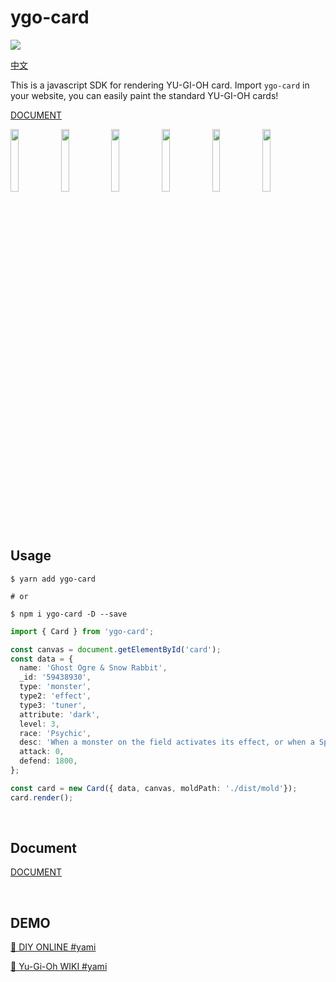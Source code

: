 # ygo-card

<a href="https://www.npmjs.com/package/ygo-card">
  <img src="https://img.shields.io/npm/v/ygo-card"/>
</a>

<a href="README_CN.md">中文</a>

This is a javascript SDK for rendering YU-GI-OH card. Import `ygo-card` in your website, you can easily paint the standard YU-GI-OH cards!

<a href="https://github.com/ymssx/ygo-card/wiki">DOCUMENT</a>

<div align=left>
  <img src="https://github.com/ymssx/ygo-card/blob/master/demo/幽鬼兔.jpg" width="16%" max-width="150" /><img src="https://github.com/ymssx/ygo-card/blob/master/demo/浮幽櫻.jpg" width="16%" max-width="150" /><img src="https://github.com/ymssx/ygo-card/blob/master/demo/灰流麗.jpg" width="16%" max-width="150" /><img src="https://github.com/ymssx/ygo-card/blob/master/demo/屋敷童.jpg" width="16%" max-width="150" /><img src="https://github.com/ymssx/ygo-card/blob/master/demo/儚無水木.jpg" width="16%" max-width="150" /><img src="https://github.com/ymssx/ygo-card/blob/master/demo/朔夜時雨.jpg" width="16%" max-width="150" />
</div>

<br/>

## Usage

```shell
$ yarn add ygo-card

# or

$ npm i ygo-card -D --save
```

```typescript
import { Card } from 'ygo-card';

const canvas = document.getElementById('card');
const data = {
  name: 'Ghost Ogre & Snow Rabbit',
  _id: '59438930',
  type: 'monster',
  type2: 'effect',
  type3: 'tuner',
  attribute: 'dark',
  level: 3,
  race: 'Psychic',
  desc: 'When a monster on the field activates its effect, or when a Spell/Trap that is already face-up on the field activates its effect (Quick Effect): You can send this card from your hand or field to the GY; destroy that card on the field. You can only use this effect of "Ghost Ogre & Snow Rabbit" once per turn',
  attack: 0,
  defend: 1800,
};

const card = new Card({ data, canvas, moldPath: './dist/mold'});
card.render();
```

<br/>

## Document

<a href="https://github.com/ymssx/ygo-card/wiki">DOCUMENT</a>

<br/>

## DEMO

[🔗 DIY ONLINE  #yami](https://ymssx.github.io/ygo/)

[🔗 Yu-Gi-Oh WIKI #yami](http://ocg.wiki/#59438930)

<br/>